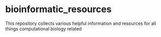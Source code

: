 # bioinformatic_resources

This repository collects various helpful information and resources for all things computational biology related
